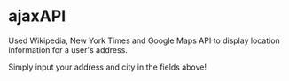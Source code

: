 # ajaxAPI
Used Wikipedia, New York Times and Google Maps API to display location information for a user's address. 

Simply input your address and city in the fields above!
